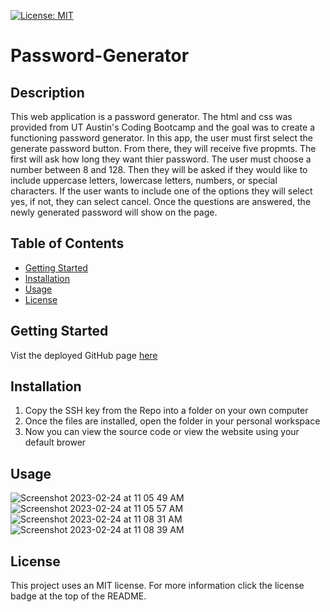 [![License: MIT](https://img.shields.io/badge/License-MIT-yellow.svg)](https://opensource.org/licenses/MIT)
# Password-Generator
## Description 
This web application is a password generator. The html and css was provided from UT Austin's Coding Bootcamp and the goal was to create a functioning password generator. In this app, the user must first select the generate password button. From there, they will receive five propmts. The first will ask how long they want thier password. The user must choose a number between 8 and 128. Then they will be asked if they would like to include uppercase letters, lowercase letters, numbers, or special characters. If the user wants to include one of the options they will select yes, if not, they can select cancel. Once the questions are answered, the newly generated password will show on the page.

## Table of Contents
- [Getting Started](#getting-started)
- [Installation](#installation)
- [Usage](#usage)
- [License](#license)

## Getting Started
Vist the deployed GitHub page [here]()

## Installation
1. Copy the SSH key from the Repo into a folder on your own computer
2. Once the files are installed, open the folder in your personal workspace
3. Now you can view the source code or view the website using your default brower

## Usage
![Screenshot 2023-02-24 at 11 05 49 AM](https://user-images.githubusercontent.com/117382111/221242926-91ea3c79-722b-44e4-a293-301eb63c4cff.png)
![Screenshot 2023-02-24 at 11 05 57 AM](https://user-images.githubusercontent.com/117382111/221243059-155886c4-8edd-4d64-a648-98b4eff26d99.png)
![Screenshot 2023-02-24 at 11 08 31 AM](https://user-images.githubusercontent.com/117382111/221243085-3a97f4f2-0e52-4056-9e3f-dfbd9473fce0.png)
![Screenshot 2023-02-24 at 11 08 39 AM](https://user-images.githubusercontent.com/117382111/221243171-2ae4b0c8-ce28-4df1-95aa-b504e53b69be.png)

## License
This project uses an MIT license. For more information click the license badge at the top of the README.
